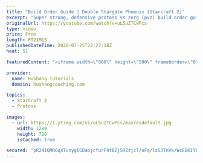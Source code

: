 ```yaml
---
title: "Build Order Guide | Double Stargate Phoenix [Starcraft 2]"
excerpt: "Super strong, defensive protoss vs zerg (pvz) build order guide. This opening is going to give you incredible map control over zerg in the mid-game, letting you scout exactly what is coming your way and making it easy to feel in control of the game. This build also completely owns mutalisk transitions"
originalUrl: https://youtube.com/watch?v=uL5uZTCwPcs
type: video
price: Free
length: PT21M1S
publishedDateTime: 2020-07-25T22:27:18Z
heat: 51

featuredContent: "<iframe width=\"800\" height=\"500\" frameborder=\"0\" src=\"https://www.youtube.com/embed/uL5uZTCwPcs\" allow=\"accelerometer; autoplay; encrypted-media; gyroscope; picture-in-picture\" allowfullscreen></iframe>"

provider:
  name: HuShang Tutorials
  domain: hushangcoaching.com

topics:
  - StarCraft 2
  - Protoss

images:
  - url: https://i.ytimg.com/vi/uL5uZTCwPcs/maxresdefault.jpg
    width: 1280
    height: 720
    isCached: true

secured: "pR24IQMR6qXTunygEGDaojcfurF4tBZj5RZzjcl/oFq/lz5JTnVk/WcEBKIYRZQ2t+f7XGrJNLmWEw57xn4O6fNLDZ/RoFffjq//uuYHPOXK/M07ezl/o7WxfE672X2KpWzjxXxCtr91JZREADSuzdJaECTjp2ku5LpdjiwsqBixBHML+aHrFN2XPzqdCdW2vOtjMghAK0Z2J6GWac0zEOxmE1Cmrd0sC67OxUB1d0nxj+ONdTUK/FkfUnk9C1Lyl08s5NWmofK3nv3wPvCCIf3wKyWsFb92vjWX1BqH5RFAvaYEMhHMLteEbhsYDEIZXk0FaezmH/rDzCdNoy5C4hhKjctw1YRYlgho0tkEm4b/HC68eWX9jLwQFyiQ4gHox4W2wqTbhCDeDqOnL/BTUL5F4BihO78tyfykGP9L2vE=;I1nvje/KyJ95y4q75aeURg=="
---
```



